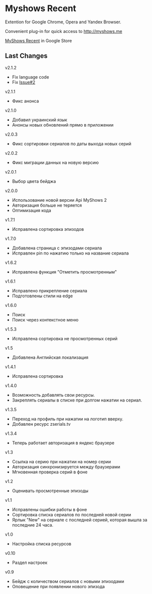 # Myshows Recent

Extention for Google Chrome, Opera and Yandex Browser. 

Convenient plug-in for quick access to http://myshows.me

[MyShows Recent](https://chrome.google.com/webstore/detail/myshows-recent/falpkmpmnjihfpbfapkjfmdmckkelbmk) in Google Store


## Last Changes
v2.1.2
- Fix language code
- Fix [Issue#2](https://github.com/Kraigo/myshows-recent/issues/2)

v2.1.1
- Фикс анонса

v2.1.0
- Добавил украинский язык
- Анонсы новых обновлений прямо в приложении

v2.0.3
- Фикс сортировки сериалов по даты выхода новых серий

v2.0.2
- Фикс миграции данных на новую версию

v2.0.1
- Выбор цвета бейджа

v2.0.0
- Использование новой версии Api MyShows 2
- Авторизация больше не теряется
- Оптимизация кода

v1.7.1
- Исправлена сортировка эпизодов

v1.7.0
- Добавлена страница с эпизодами сериала
- Исправлен pin по нажатию только на название сериала

v1.6.2
- Исправлена функция "Отметить просмотренным"

v1.6.1
- Исправлено прикрепление сериала
- Подготовлены стили на edge

v1.6.0
- Поиск
- Поиск через контекстное меню

v1.5.3
- Исправлена сортировка не просмотренных серий

v1.5
- Добавлена Английская локализация

v1.4.1
- Исправлена сортировка

v1.4.0
- Возможность добавлять свои ресурсы.
- Закреплять сериалы в списке при долгом нажатии на сериал.

v1.3.5
- Переход на профиль при нажатии на логотип вверху.
- Добавлен ресурс zserials.tv

v1.3.4
- Теперь работает авторизация в яндекс браузере

v1.3
- Ссылка на серию при нажатии на номер серии
- Авторизация синхронизируется между браузерами
- Мгновенная проверка серий в фоне

v1.2
- Оценивать просмотренные эпизоды

v1.1
- Исправлены ошибки работы в фоне
- Сортировка списка сериалов по последней новой серии
- Ярлык "New" на сериале с последней серией, которая вышла за последние 24 часа.

v1.0
- Настройка списка ресурсов

v0.10
- Раздел настроек

v0.9
- Бейдж с количеством сериалов с новыми эпизодами
- Оповещение при появлении нового эпизода